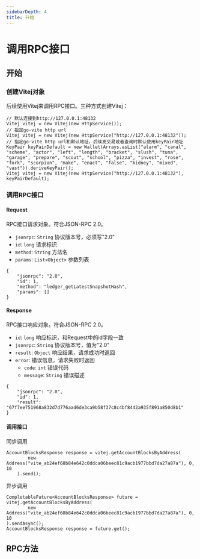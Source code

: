 ```yaml
---
sidebarDepth: 4
title: 开始
---
```


# 调用RPC接口

## 开始

### 创建Vitej对象

后续使用Vitej来调用RPC接口。三种方式创建Vitej：

```demo
// 默认连接到http://127.0.0.1:48132
Vitej vitej = new Vitej(new HttpService());
// 指定go-vite http url
Vitej vitej = new Vitej(new HttpService("http://127.0.0.1:48132"));
// 指定go-vite http url和默认地址，后续发交易或者查询时默认使用keyPair地址
KeyPair keyPairDefault = new Wallet(Arrays.asList("alarm", "canal", "scheme", "actor", "left", "length", "bracket", "slush", "tuna", "garage", "prepare", "scout", "school", "pizza", "invest", "rose", "fork", "scorpion", "make", "enact", "false", "kidney", "mixed", "vast")).deriveKeyPair();
Vitej vitej = new Vitej(new HttpService("http://127.0.0.1:48132"), keyPairDefault);
```

### 调用RPC接口

#### Request

RPC接口请求对象。符合JSON-RPC 2.0。

* `jsonrpc`: `String` 协议版本号，必须写"2.0"
* `id`: `long` 请求标识
* `method`: `String` 方法名
* `params`: `List<Object>` 参数列表

```demo
{
	"jsonrpc": "2.0",
	"id": 1,
	"method": "ledger_getLatestSnapshotHash",
	"params": []
}
```

#### Response 
 
RPC接口响应对象。符合JSON-RPC 2.0。

* `id`: `long` 响应标识，和Request中的id字段一致
* `jsonrpc`: `String` 协议版本号，值为"2.0"
* `result`: `Object` 响应结果，请求成功时返回
* `error`: 错误信息，请求失败时返回
  * `code`: `int` 错误代码
  * `message`: `String` 错误描述

```demo
{
    "jsonrpc": "2.0",
    "id": 1,
    "result": "67f7ee751968a832d7d776aad6de3ca9b58f37c8c4bf8442a935f891a850d8b1"
}
```

#### 调用接口

同步调用

```demo
AccountBlocksResponse response = vitej.getAccountBlocksByAddress(
        new Address("vite_ab24ef68b84e642c0ddca06beec81c9acb1977bbd7da27a87a"), 0, 10
    ).send();
```
异步调用

```demo
CompletableFuture<AccountBlocksResponse> future = vitej.getAccountBlocksByAddress(
        new Address("vite_ab24ef68b84e642c0ddca06beec81c9acb1977bbd7da27a87a"), 0, 10
).sendAsync();
AccountBlocksResponse response = future.get();
```

## RPC方法


